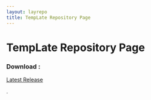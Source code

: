 ```yaml
---
layout: layrepo
title: TempLate Repository Page
---
```

   
# TempLate Repository Page #   
   
  
### Download : ###   
[Latest Release](LatestURL "Latest Release")   
   
.
